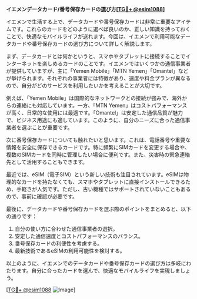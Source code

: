 **イエメンデータカード/番号保存カードの選び方[[TG💪+ @esim1088](https://t.me/s/esim1088)]**

イエメンで生活する上で、データカードや番号保存カードは非常に重要なアイテムです。これらのカードをどのように選べば良いのか、正しい知識を持っておくことで、快適なモバイルライフが送れます。今回は、イエメンで利用可能なデータカードや番号保存カードの選び方について詳しく解説します。

まず、データカードとは何かというと、スマホやタブレットに接続することでインターネットを楽しめるカードのことです。イエメンではいくつかの通信事業者が提供していますが、主に「Yemen Mobile」「MTN Yemen」「Omantel」などが挙げられます。それぞれの事業者には特徴があり、速度や料金プランが異なるので、自分がどのサービスを利用したいかを考えることが大切です。

例えば、「Yemen Mobile」は国際的なネットワークとの接続が強みで、海外からの連絡にも対応しています。一方、「MTN Yemen」はコストパフォーマンスが高く、日常的な使用には最適です。「Omantel」は安定した通信品質が魅力で、ビジネス用途にも適しています。このように、自分のニーズに合った通信事業者を選ぶことが重要です。

次に番号保存カードについても触れたいと思います。これは、電話番号や重要な情報を安全に保存できるカードです。特に頻繁にSIMカードを変更する場合や、複数のSIMカードを同時に管理したい場合に便利です。また、災害時の緊急連絡先として活用することもできます。

最近では、eSIM（電子SIM）という新しい技術も注目されています。eSIMは物理的なカードを持たなくても、スマホやタブレットに直接インストールできるため、手軽さが人気です。ただし、古い機種ではサポートされていないこともあるので、事前に確認が必要です。

最後に、データカードや番号保存カードを選ぶ際のポイントをまとめると、以下の通りです：

1. 自分の使い方に合わせた通信事業者の選択。
2. 安定した通信速度とコストパフォーマンスのバランス。
3. 番号保存カードの利便性を考慮する。
4. 最新技術であるeSIMの利用可能性を検討する。

以上のように、イエメンでのデータカードや番号保存カードの選び方は多岐にわたります。自分に合ったカードを選んで、快適なモバイルライフを実現しましょう。

[[TG💪+ @esim1088](https://t.me/s/esim1088) ![Image](https://i.postimg.cc/Y0z9fWf4/image.png)]